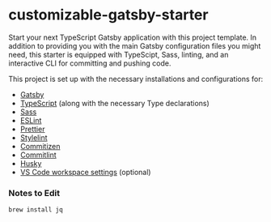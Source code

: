 # customizable-gatsby-starter

Start your next TypeScript Gatsby application with this project template. In addition to providing you with the main Gatsby configuration files you might need, this starter is equipped with TypeScipt, Sass, linting, and an interactive CLI for committing and pushing code.

This project is set up with the necessary installations and configurations for:

-   [Gatsby](https://www.gatsbyjs.com/)
-   [TypeScript](https://www.typescriptlang.org/) (along with the necessary Type declarations)
-   [Sass](https://sass-lang.com/)
-   [ESLint](https://eslint.org/)
-   [Prettier](https://prettier.io/)
-   [Stylelint](https://stylelint.io/)
-   [Commitizen](https://github.com/commitizen)
-   [Commitlint](https://commitlint.js.org/#/)
-   [Husky](https://typicode.github.io/husky/#/)
-   [VS Code workspace settings](https://code.visualstudio.com/) (optional)

### Notes to Edit

```
brew install jq
```
